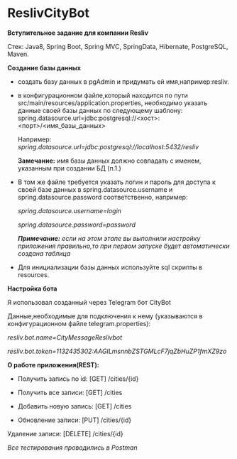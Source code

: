 # ReslivCityBot

**Вступительное задание для компании Resliv**

Стек: Java8, Spring Boot, Spring MVC, SpringData, Hibernate, PostgreSQL, Maven.

**Создание базы данных**
- создать базу данных в pgAdmin и придумать ей имя,например:resliv.
- в конфигурационном файле,который находится по пути src/main/resources/application.properties, необходимо указать данные своей базы данных по следующему шаблону: 
spring.datasource.url=jdbc:postgresql://<хост>:<порт>/<имя_базы_данных> 

    Например: _spring.datasource.url=jdbc:postgresql://localhost:5432/resliv_
    
    **Замечание:** имя базы данных должно совпадать с именем, указанным при создании БД (п.1.)
    
- В том же файле требуется указать логин и пароль для доступа к своей базе данных в spring.datasource.username и 
spring.datasource.password соответственно, например:

    _spring.datasource.username=login_
        
    _spring.datasource.password=password_
    
     **_Примечание:_** _если на этом этапе вы выполнили настройку приложения правильно,то при первом запуске будет автоматически создана таблица_
     
 - Для инициализации базы данных используйте sql скрипты в resources.


**Настройка бота**

Я использовал созданный через Telegram бот CityBot

Данные,необходимые для подключения к нему (указываются в конфигурационном файле telegram.properties):

_resliv.bot.name=CityMessageReslivbot_

_resliv.bot.token=1132435302:AAGILmsnnbZSTGMLcF7jqZbHuZP1fmXZ9zo_


**О работе приложения(REST):**

- Получить запись по id: [GET] /cities/{id}

- Получить все записи: [GET] /cities

- Добавить новую запись: [GET] /cities

- Обновление записи: [PUT] /cities/{id}

Удаление записи: [DELETE] /cities/{id}

_Все тестирования проводились в Postman_
